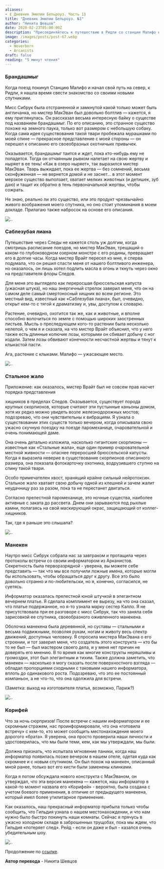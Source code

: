 ```yaml
---
aliases: 
- ⟪ Дневник Эмилии Бельроуз. Часть 1⟫
title: "Дневник Эмилии Бельроуз. №1"
author: "Никита Шевцов"
date: 2020-02-23T05:00:00Z
description: "Присоединяйтесь к путешествию в Ридли со станции Малифо и познакомьтесь с новыми компаньонами, в том числе с мистером Макьюэном, который рассказывает леденящую душу историю о существе по имени Брандэшмыг. Откройте для себя причудливые охотничьи привычки этого похожего на паука существа и его жуткую способность заманивать ничего не подозревающих жертв в свою тень. Читайте дальше, чтобы узнать больше о пугающей легенде о Брандашмыге. | мистический рассказ"
image: /images/posts/post-67.webp
categories:
  - Neverborn
  - Arcanists
draft: false
reading: "5 минут чтения"
---
```


### Брандашмыг

Когда поезд покинул Станцию Малифо и начал свой путь на север, к Ридли, я нашла время свести знакомство со своими новыми спутниками.

Мисс Сибрук была отстраненной и замкнутой какой только может быть англичанка, но мистер МакЭван был довольно болтлив — кажется, я ему приглянулась. Он рассказал весьма интересную байку о существе под названием брандашмыг. По его описанию, это странное существо похоже на земного паука, только вот размером с небольшую собаку. Когда сама идея существования такой твари пробежала мурашками по моей спине — прекрасное представление с моей стороны — он перешел к описанию его своеобразных охотничьих привычек.

Оказывается, брандашмыг таится и ждет, пока кто-нибудь ему не попадется. Тогда он отчаянным рывком налетает на свою жертву и ныряет в ее тень! «Как в озеро ныряет», так выразился мистер МакЭван. Тварь выжидает, пока ее жертва — без сомнений, весьма сконфуженная — не вернется домой и не заснет... в этот момент мерзкое существо выползает, хватает мелких животных (и детишек, зуб даю) и тащит их обратно в тень первоначальной жертвы, чтобы сожрать.

Не знаю, реально ли это существо, или это продукт чрезвычайно живого воображения моего спутника, но оно стоит упоминания в моем докладе. Прилагаю также набросок на основе его описания.

![..](/images/posts/post-56_img1.webp)


### Саблезубая лиана

Путешествие через Следы не кажется столь уж долгим, когда смотришь расписание поездов, но мистер МакЭван, трещащий о каком-то глубоководном озерном монстре с его родины, превращает его в долгие часы. Когда мистер Врайт пересел ко мне, я сперва подумала, что он решил спасти меня от нашего болтливого инженера, но оказалось, он лишь хотел подлить масла в огонь и ткнуть через окно на представителя флоры Следов.

Для меня это выглядело как переросшая брюссельская капуста (ужасная штука), но наш энергичный стрелок заверил меня, что он на самом деле самый смертоносный хищник во всем регионе. Это местный вид, известный как «Саблезубая лиана», был, очевидно, открыт кем-то с тягой к драматизму и, увы, доступом к словарю.

Растение, очевидно, охотится так же, как и животные, и вполне способно волочиться по земле с помощью широких заостренных листьев. Мысль о преследующем кого-то растении была несколько нелепой, о чем я и сказала, на что мистер Врайт объяснил, что у него также есть длинные колючие лозы, которыми он сбивает добычу с ног издали. Затем лозы обвивают конечности несчастной жертвы и тянут к клыкастой пасти.

Ага, растение с клыками. Малифо — ужасающее место.

![..](/images/posts/post-56_img2.webp)


### Стальное жало

Приложение: как оказалось, мистер Врайт был не совсем прав насчет порядка представления

хищников в пределах Следов. Оказывается, существует порода крупных скорпионов, которые считают эти пустынные каньоны домом, хотя их редко можно увидеть возле железнодорожных мостов; подозреваю, что они чувствительны к вибрациям. Я узнала о существовании этих существ только вечером, когда описывала свою ужасно скучную поездку на поезде паромеханице, очаровательной и очень понимающей даме.

Она очень детально изложила, насколько гигантские скорпионы — известные как «Стальные жала», еще один пример очаровательной местной живности — опаснее переросшей брюссельской капусты. Когда я выразила неверие в существование скорпионов описанного размера, она показала фотокарточку охотника, водрузившего ступню на спину такой твари.

Особо примечателен хвост, хранящий крайне сильный нейротоксин. Стальное жало хватает свою добычу одной из клешней и зачем жалит неудачницу раз за разом, пока та не перестанет двигаться.

Согласно прелестной паромеханице, это ночные существа, наиболее активные с заката до рассвета. Днем они зарываются под рыхлые камни, полагаясь на свой маскирующий окрас, защищающий от коллег-хищников.

Так, где я раньше это слышала?

![..](/images/posts/post-56_img3.webp)


### Манекен

Наутро мисс Сибрук собрала нас за завтраком и протащила через протоколы встречи со своим информатором из Арканистов. Секретность была перворазрядной - уверена, вы можете себе представить — так что мы все получили ложные имена, которые могли бы использовать, чтобы обращаться друг к другу. Все это было довольно странно и по-любительски, но я, конечно, согласился, не суетясь.

Информатор оказалась прелестной юной штучкой в элегантном вечернем платье. Я сделала комплимент ее вырезу, на что она сказал, что платье подержанное, но я-то узнала марку сестер Калло. Я не присутствовала при ее разговоре с мисс Сибрук, так что заняла себя зарисовкой ее спутника, своеобразного оживленного манекена.

Оболочка манекена была деревянной, но суставы — стальными и весьма подвижными, позволяя рукам, ногам и животу весь спектр движений, доступных человеку. Я спросила мистера МакЭвана о его строении, и тот заверил меня, что создатель этого конструкта — кто бы то не был — был мастером своего дела, и у меня нет причин не доверять его мнению. В то время как многие конструкты неряшливы и громоздки, этот был элегантным и тихим. Также должна заметить, что манекен — насколько я могу сказать после поверхностного взгляда — обладал пропорциями сходными с таковыми нашего информатора, вплоть до одинакового роста. Подозреваю, что это ее постоянный компаньон, а не что-то, что она одолжила для встречи.

(Заметка: выход на изготовителя платья, возможно, Париж?)

![..](/images/posts/post-56_img4.webp)


### Корифей

Что за ночь сюрпризов! После встречи с нашим информатором и ее скромным стражем, нас проинформировали, что она «готовила встречу» с кем-то, кто может сообщить местонахождение моего дорогого «брата». Я уверена, она просто проверила наши личности и удостоверилась, что мы были теми, кем, как мы утверждали, мы были.

Должна признать, что испытала мгновение паники, когда наш информатор появилась позже вечером в нашем отеле, одетая куда как скромнее и с новым спутником. Он был похож на манекен, описанный мной ранее, только вот его кисти были заменены клинками.

Когда я потом обсуждала нового конструкта с МакЭваном, он утверждал, что эта версия манекена — кажется, наш информатор в какой-то момент назвала его «Корифей» - вероятно, была создана с учетом боевого применения, в отличие от предыдущего манекена, который имел более утилитарное применение.

Как оказалось, наш прекрасный информатор прибыла только чтобы сообщить, что Гильдия узнала о нашем местонахождении, и что нам нужно было быстро покинуть наши комнаты. Сейчас я прячусь в ужасно холодном складе в заброшенных трущобах, пока мы ждем, что Гильдия «потеряет след». Рейд - если он даже и был - казался очень убедительным шоу.

![..](/images/posts/post-56_img5.webp)



Продолжение по [ссылке](http://malifaux.vercel.app/posts/post-57).


**Автор перевода** - Никита Шевцов
